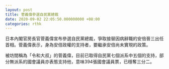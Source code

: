 ```yaml
---
layout: post
title: 菅義偉參選自民黨總裁
date: 2020-09-02 22:05:50.000000000 +08:00
categories: rthk
---
```


日本內閣官房長官菅義偉宣布參選自民黨總裁，爭取接替因病辭職的安倍晉三出任首相。菅義偉表示，身為安倍政權的支持者，要繼承安倍尚未實現的政策。

被坊間稱為「令和大叔」的菅義偉，目前已取得自民黨七個派系中五個的支持，部分無派系的國會議員亦表態支持他，意味394張國會議員票，已穩奪三分二。
